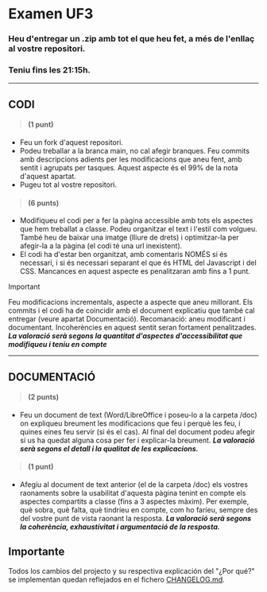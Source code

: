# Examen UF3

### Heu d'entregar un .zip amb tot el que heu fet, a més de l'enllaç al vostre repositori.
### Teniu fins les 21:15h.

---

## CODI

> #### (1 punt)

- Feu un fork d'aquest repositori.
- Podeu treballar a la branca main, no cal afegir branques. Feu commits amb descripcions adients per les modificacions que aneu fent, amb sentit i agrupats per tasques. Aquest aspecte és el 99% de la nota d'aquest apartat.
- Pugeu tot al vostre repositori.

> #### (6 punts)

- Modifiqueu el codi per a fer la pàgina accessible amb tots els aspectes que hem treballat a classe. Podeu organitzar el text i l'estil com volgueu. També heu de baixar una imatge (lliure de drets) i optimitzar-la per afegir-la a la pàgina (el codi té una url inexistent).
- El codi ha d'estar ben organitzat, amb comentaris NOMÉS si és necessari, i si és necessari separant el que és HTML del Javascript i del CSS. Mancances en aquest aspecte es penalitzaran amb fins a 1 punt.
> [!IMPORTANT]
> Feu modificacions incrementals, aspecte a aspecte que aneu millorant. Els commits i el codi ha de coincidir amb el document explicatiu que també cal entregar (veure apartat Documentació). Recomanació: aneu modificant i documentant. Incoherències en aquest sentit seran fortament penalitzades.
***La valoració serà segons la quantitat d'aspectes d'accessibilitat que modifiqueu i teniu en compte***

---

## DOCUMENTACIÓ

> #### (2 punts)

- Feu un document de text (Word/LibreOffice i poseu-lo a la carpeta /doc) on expliqueu breument les modificacions que feu i perquè les feu, i quines eines feu servir (si és el cas). Al final del document podeu afegir si us ha quedat alguna cosa per fer i explicar-la breument. ***La valoració serà segons el detall i la qualitat de les explicacions.***

> #### (1 punt)

- Afegiu al document de text anterior (el de la carpeta /doc) els vostres raonaments sobre la usabilitat d'aquesta pàgina tenint en compte els aspectes compartits a classe (fins a 3 aspectes màxim). Per exemple, què sobra, què falta, què tindríeu en compte, com ho faríeu, sempre des del vostre punt de vista raonant la resposta. ***La valoració serà segons la coherència, exhaustivitat i argumentació de la resposta.***

## Importante
Todos los cambios del projecto y su respectiva explicación del "¿Por qué?" se implementan quedan reflejados en el fichero [CHANGELOG.md](CHANGELOG.md).